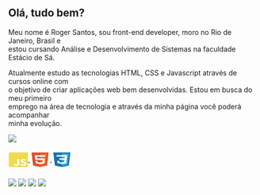 <!--   <div style="display: inline-block">
    <img align="right" alt="Roger-code" width="300em" src="https://i.imgur.com/MvMxQ1a.gif">
  </div> -->
  
  ## Olá, tudo bem? 
  
  Meu nome é Roger Santos, sou front-end developer, moro no Rio de Janeiro, Brasil e <br> estou cursando Análise e Desenvolvimento de Sistemas na faculdade Estácio de Sá.

  Atualmente estudo as tecnologias HTML, CSS e Javascript através de cursos online com <br> o objetivo de criar aplicações web bem desenvolvidas. 
  Estou em busca do meu primeiro <br> emprego na área de tecnologia e através da minha página você poderá acompanhar <br> minha evolução.
<div>
  <a href="https://github.com/santos2408">
  <img height="150em" src="https://github-readme-stats.vercel.app/api?username=santos2408&show_icons=true&theme=tokyonight&include_all_commits=true&count_private=true"/>
</div>

<div style="display: inline_block"><br>
  <img align="center" alt="Roger-Js" height="30" width="40" src="https://raw.githubusercontent.com/devicons/devicon/master/icons/javascript/javascript-plain.svg">
  <img align="center" alt="Roger-HTML" height="30" width="40" src="https://raw.githubusercontent.com/devicons/devicon/master/icons/html5/html5-original.svg">
  <img align="center" alt="Roger-CSS" height="30" width="40" src="https://raw.githubusercontent.com/devicons/devicon/master/icons/css3/css3-original.svg">
</div>
  
  ###
  
<div>
  <a href="https://instagram.com/rogersanttoss" target="_blank"><img src="https://img.shields.io/badge/-Instagram-%23E4405F?style=for-the-badge&logo=instagram&logoColor=white" target="_blank"></a>
 <a href="" target="_blank"><img src="https://img.shields.io/badge/Discord-7289DA?style=for-the-badge&logo=discord&logoColor=white" target="_blank"></a> 
  <a href = "mailto:roger.santos36@gmail.com"><img src="https://img.shields.io/badge/-Gmail-%23333?style=for-the-badge&logo=gmail&logoColor=white" target="_blank"></a>
  <a href="https://www.linkedin.com/in/roger-santos-77a84810b/" target="_blank"><img src="https://img.shields.io/badge/-LinkedIn-%230077B5?style=for-the-badge&logo=linkedin&logoColor=white" target="_blank"></a>    
</div>
